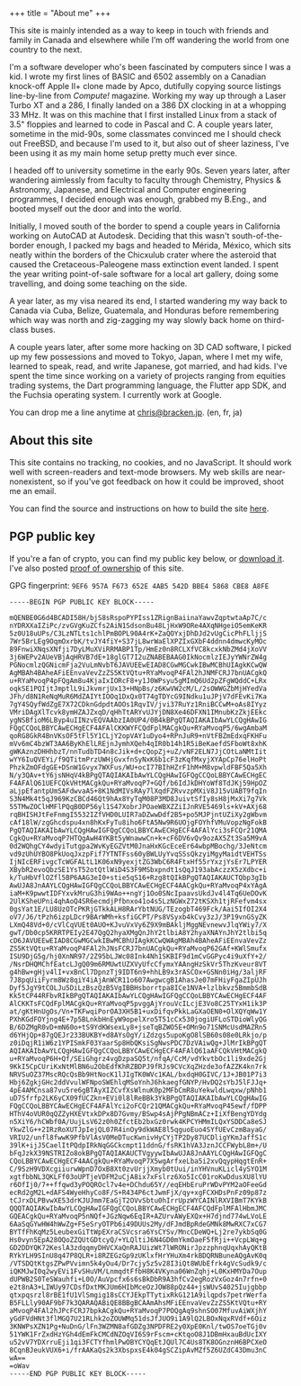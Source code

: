 +++
title = "About me"
+++

This site is mainly intended as a way to keep in touch with friends and
family in Canada and elsewhere while I’m off wandering the world from
one country to the next.

I'm a software developer who's been fascinated by computers since I was
a kid. I wrote my first lines of BASIC and 6502 assembly on a Canadian
knock-off Apple II+ clone made by Apco, dutifully copying source
listings line-by-line from _Compute!_ magazine. Working my way up
through a Laser Turbo XT and a 286, I finally landed on a 386 DX
clocking in at a whopping 33 MHz. It was on this machine that I first
installed Linux from a stack of 3.5" floppies and learned to code in
Pascal and C. A couple years later, sometime in the mid-90s, some
classmates convinced me I should check out FreeBSD, and because I'm
used to it, but also out of sheer laziness, I've been using it as my
main home setup pretty much ever since.

I headed off to university sometime in the early 90s. Seven years later,
after wandering aimlessly from faculty to faculty through Chemistry,
Physics & Astronomy, Japanese, and Electrical and Computer engineering
programmes, I decided enough was enough, grabbed my B.Eng., and booted
myself out the door and into the world.

Initially, I moved south of the border to spend a couple years in
California working on AutoCAD at Autodesk. Deciding that this wasn't
south-of-the-border enough, I packed my bags and headed to Mérida,
México, which sits neatly within the borders of the Chicxulub crater
where the asteroid that caused the Cretaceous-Paleogene mass extinction
event landed. I spent the year writing point-of-sale software for a
local art gallery, doing some travelling, and doing some teaching on the
side.

A year later, as my visa neared its end, I started wandering my way back
to Canada via Cuba, Belize, Guatemala, and Honduras before remembering
which way was north and zig-zagging my way slowly back home on
third-class buses.

A couple years later, after some more hacking on 3D CAD software, I
picked up my few possessions and moved to Tokyo, Japan, where I met my
wife, learned to speak, read, and write Japanese, got married, and had
kids. I've spent the time since working on a variety of projects ranging
from equities trading systems, the Dart programming language, the
Flutter app SDK, and the Fuchsia operating system. I currently work at
Google.

You can drop me a line anytime at [chris@bracken.jp][email]. (en, fr, ja)


## About this site

This site contains no tracking, no cookies, and no JavaScript. It should
work well with screen-readers and text-mode browsers. My web skills are
near-nonexistent, so if you've got feedback on how it could be improved,
shoot me an email.

You can find the source and instructions on how to build the site
[here][site_repo].


## PGP public key

If you're a fan of crypto, you can find my public key below, or
[download it][pubkey]. I've also posted
[proof of ownership][ownership_proof] of this site.

GPG fingerprint: `9EF6 957A F673 652E 4AB5 542D BBE4 5868 CBE8 A8FE`

```
-----BEGIN PGP PUBLIC KEY BLOCK-----

mQENBE0G6d4BCADI58H/bjS8sRspoPYPIss1ZRignBaiinaYawvZqptwtaAp7C/c
nYDRXXaIZiPc/zvGVgKuZCfs2AiN1SdsonBu48LjHxW9ORe4AXqNHgeiO5emKeKR
5z0U18uUPs/C3LzNTLts1chlPmBOPL90A4rK+ZaQOYxjDhDJd2vUgCicPhFLljjS
7Wr5BrLEg9OqmOxrbK/tvJY4fiY+S37jL8wrWaElXPZIxGXbF4ddnn4dmwcKyMOc
89FnwiXNqsXNfji7DyLMuXViRRMABP1Tp/HmEz0n8RCLXfVC8kcxkNbZMd4jXoVV
3j6WEPv2AUeVBjAqHRVB7dE+18glGT7I2uZNABEBAAG0IkNocmlzIEJyYWNrZW4g
PGNocmlzQGNicmFja2VuLmNvbT6JAVUEEwEIAD8CGwMGCwkIBwMCBhUIAgkKCwQW
AgMBAh4BAheAFiEEnvaVevZzZS5KtVQtu+RYaMvoqP4FAl2hJNMFCRJ7bnUACgkQ
u+RYaMvoqP4pFQgAm8u4KjaIxIORcF8+y1J0WPsyu5gMImQ6Ud2pZFgWQddC+LRx
oqkSE1PQIjtJmptlL9iJkvmrjUx13+HNpBs/z6KwVW2cM/L/2sOWWGZbMjHYedVa
JFh/d8N1ReNqMuR6MdZAIYtIOOq1DxQx0T74gTDYcG9INdku1uJPjV7dFEvKi7Ka
7gY4SQyfWdZgE7X72CDknGdpdtAOOs1RqvIV/jvi37RuYz1RniBCCwM+oAs8IYyz
VMriDAgXlTcvk8ymHZAJZxqD/qHhTtARYvUJYjDN8Xe46DFXN1IMnubKzZkjEEkc
ygNSBfioM6LByp4uIINzvEQVAAbzIA0UP4/0B4kBPgQTAQIAKAIbAwYLCQgHAwIG
FQgCCQoLBBYCAwECHgECF4AFAlCKKWYFCQdFplMACgkQu+RYaMvoqP5/6wgAmbaM
qoRG8GkR4BnVKsOF5tFl5Y1CLjY2opVAY1uDyo4+RPnJuR9+nVtFBZmEdxqFKHFu
mVv6mC4bzWT3AA6ByKhElLREjnJymhXQeh4qIR0b14h1R5iBeKaefdSFboWt8xhK
gWKAznzDHHhbzT/nnTudbTD4n8cJik+d+cQopZj+uZ/vNF2ELN7JjCOtLaNMtIit
wYY6IuQVEYi/f9QTitmPrzUWHjGvxfnSyNxK6b1cF3zKqfMxyjXYApCp76elHoPt
PhzkZmOFdgGE+DSnW1Gvyx7WXFus/WU+ocI77BIhHZrF1hM+M8vpwldFBF5Qa5Xh
N/y3QAv+tY6jsNHqV4kBPgQTAQIAKAIbAwYLCQgHAwIGFQgCCQoLBBYCAwECHgEC
F4AFAlQ61UEFCQkVHtMACgkQu+RYaMvoqP7+GQf/b6IdJkDHYoWf8TdJKj59HpOZ
aLjpEfantpUmSAFdwvaAS+8K1NdMIVsRAy7lXqdFZRvvzpMXiV8J15vUABT9fqIn
S3N4Mk4t5qJ969KzCBCd46Qt9hAx8YyTqM08P3MD8JuivtSfIy8sH8jMxXi7g7Vk
55TMwZOClHMFlPQqB0DP56yl1S47XobrJPOaeWBXZZiIJnRVE5469ls+kV+AXj68
rqBHISHJtFeFnmgI5532IZfVHD0LUIR7aDZwwDdf2B5+po5MJPjntUZiXy2gWbvm
cAf18lW/zgGhcdspu4xn8hKxFyTu8iho6FtA5Nw9R6UOjgFOYhfVMuVopzNgFokB
PgQTAQIAKAIbAwYLCQgHAwIGFQgCCQoLBBYCAwECHgECF4AFAlYci3sFCQr21QMA
CgkQu+RYaMvoqP7HTQgAwH4YKBt5yWnawwCn+k+cF6DV6vQv9ozAX5Zt3Sa5M9vA
0d2WQhgCY4wdyiTutgpa2WvKyEGZVtM0JnaHxKGcEceEr64wbpMBochg/3JeNtcm
vd9zUhUYBO8PkUoqJxzpFif7YTNTFss60yBWLUyYvqSSsQkzyiMgyMaidtVEHTSs
IjNIcERFivgcTcWGFALtL1K06xN9yexjtZG3WbC6R4FtxHf55rYxzjYsEr7LPYER
XBybR2evoQbzSE1YsT52otQtlWiD4S3F9MSbxpndt1sQqJ193abAczzX5zXdbc+i
k/TuHbVflOZfl5BP6AAG3eI0+stie5qS16+Rzg8tQIkBPgQTAQIAKAUCTQbp3gIb
AwUJA8JnAAYLCQgHAwIGFQgCCQoLBBYCAwECHgECF4AACgkQu+RYaMvoqP4xYAgA
iaM+K9pwwtIDFYxvkMruG3hi9WAo++ngYj1Oo0SNcIpaavsUkdJv4l4Tq6UeDOvK
2UlKSheUPni4qhAoQ4SR6ecmdjPfbnxo41o4s5LzNGWxZ72tKSXh1tjRFefvm4sx
0gsYat1E/LU8UzOTcPKRjGTkkALH8RArYbtNUG/TEzogbT469Fck/Aai5IfOI2X4
oV7/J6/tPzh6izpLDcr9BArWMh+ksfiGCPT/Ps8VSyxb4kCvy3zJ/3P19vnGSyZK
LXmQ48Vd+0/cVlCqVUEt0AUO+KJvuVxVy6Z9X9mBAkljMggNEvnewvJlqYWiy7/X
gwT/Db0cp5KRRTPEIy2E47QgQ2hyaXMgQnJhY2tlbiA8Y2hyaXNAYnJhY2tlbi5q
cD6JAVUEEwEIAD8CGwMGCwkIBwMCBhUIAgkKCwQWAgMBAh4BAheAFiEEnvaVevZz
ZS5KtVQtu+RYaMvoqP4FAl2hJNsFCRJ7bnUACgkQu+RYaMvoqP62GAf+KWlSmufx
ISU9DjG5g/hj0XnNR97/2Z95bLJWc08Ink4Nh1SKBIF9d1mCvGGPyc4i9uXfY+2/
/NsrDHQMChfEatcLJgQ09m6RMUwtUZXVyUfcCfymxYAAngHzSkVr5ThzKveur8VT
g4hBw+gHjv4lI+vxBnCl7DpnzTj9IDT6n9+hhLB9x3rASCOx+GSNn0iHg/3aljRF
7J8pqUiiFyrm8Wz8qiY4iAjAnWCR11o607AwgwcgB1AhasJe07mFHiyFgaZIpUJh
Dyf5JgY9tCOLJu5DiLzBszQzB5VgIBBHsborrtpa8ICe1NVA+lzlbkvz5BmmbSdB
Kk5tCP44RFbvRIkBPgQTAQIAKAIbAwYLCQgHAwIGFQgCCQoLBBYCAwECHgECF4AF
AlCKKTsFCQdFplMACgkQu+RYaMvoqP5pvggAjYrouVcILcjE3Vo8C25TYxH1ik3P
at/gKtHnUgOs/Vn+TKFwqiPorOA3XH5B1+uxDifqvPkkLaGXaOEN0+OlXQYqWw1Y
PXhKGdFOYjng4E+7p5BLnkbHnEyW9opelXro5T51cCx530jogiUFLoSTDioWlyQG
B/6DZMgR0vD+mN60o+tS9YdKWsexLy8+jseTqBZWO5E+OMn9o71SNMcUsdMAZRn5
d6YHjQp+87gQEJr233BUKBY+d8AYsOgY/iZdzgs5upoKgO8lSB60s08e0LRkjo/p
z0iDqjR1iW6z1YPISmkF03YaarSp8HbQKsiSgNwsPDC7DzVAiwQg+JlMrIkBPgQT
AQIAKAIbAwYLCQgHAwIGFQgCCQoLBBYCAwECHgECF4AFAlQ61aAFCQkVHtMACgkQ
u+RYaMvoqP6H+Qf/SEiGhgrz4vgDzpaSQ5t/nfqA/CcM/vdYkvtbOc1li9xde2Gj
9KkI5CpCUriKxNtMlBN6u2ObEdfKhRZBDPJ9fRJs9CVcXqZHzde3ofAZZK4kn7rk
NRVSuOZ37MscRQcQsBb9HtNocK1lJIgTK0WVc1KAL/bxdqH0GIVC/1J+JB01P7i3
Hbj6ZgkjGHc2ddVvulWFNpoSWEhlqMSoYnhJ6hkaegfGNYP/HvDQ2sYbJ5lFJJq+
4pE4AMCnsa87vu5re6gBTAyXIZCvfXsWlnuK0p2MFbCmR8uYekwldLwqxw/pNhb1
uD7Sfrfp2LK6yCX09fUCZkn+EVi0l8lReBBk3YkBPgQTAQIAKAIbAwYLCQgHAwIG
FQgCCQoLBBYCAwECHgECF4AFAlYci2oFCQr21QMACgkQu+RYaMvoqP45ewf/fDPP
HThV4oVUR0qQZZyHXEVtxkDPx8D7Gvmy/BSwp4sAjPPgNBmACz+IiXfBengYDYdg
n5XiY6/hCWbf0A/UujLsV62z0h0ZfctEb2bxGz0rwk4KPCYHMmILQxYSDDCa8eSJ
YkwZlG++2IRzRoXUTJpIejQL07R4inOy9dkWAE8l5qguoEuo4SYfUEvCzmBayaG/
VRIU2/unfl8fwwK9PfbVlAsV0MeDTucKwnivHyCYjTP2Dy87UCDligYKmJaffS1c
39lK+ijJ5CaelItPQdpIRkNqGGCkcmpt11ddnG/fsRK1hVA3JznJCCFWybL8m+/U
bFqJzkX39NSTRIZo8okBPgQTAQIAKAUCTVgyywIbAwUJA8JnAAYLCQgHAwIGFQgC
CQoLBBYCAwECHgECF4AACgkQu+RYaMvoqP7X5wgArfxeLba5i2xvQqypHqgtEnR+
C/9SzH9VDXcgiiurwWpnD7OxB8Xt0zvUrjjXmyb0tUui/inYHVnuKLicl4ySYO1M
xgtfbbNL3QKLFf03oUPTjeVDFM2uCjA8ix7xFslrz6Xo5IcC01roKwDdusXU8lYU
r6OfIj0/7++ffqwd3yPOQROcl7v4e+DChdu65Y//eqEHbEruPrWDvPYM2aOFeeGd
ecRd2gM2L+dAFS4WyeHhyCo8F/S+R434P6ctJwmFjX/qy+xgFCXHDsPnFz09p87z
tCJrxDLPBvwXE53drKJUJmm7EaGjT2OVvSbtu0hIrrUpzWYCAINlRXVIBmT7KYkB
QQQTAQIAKwIbAwYLCQgHAwIGFQgCCQoLBBYCAwECHgECF4AFCQdFplMFAlHbmJMC
GQEACgkQu+RYaMvoqP5nNQf+JGzNqw6EqIR+AZUrvAWyEXQx+H7djnd774wLVoLE
6AaSqGYwHW4hWwZg+F5eSryOTPb6i49DUUs2My/dFJmdBpRdeGMNk8MwRXC7xCG7
BYTfFhKqMz5LeubexGiTtWpEXraCSVcsra6YsCYSv/MncCDeWQ+Lj2re7ykbSq0G
Hs0vyn5EpA28OQoZZQUtGDtcyQ/+YLQltiJ6N4GD0mYkmOaeF5fRji++VcpLWq+g
GD2DDYQK72KeslA3zdqqmyDHVCXaQnRAJUizWt7lWRONirJpzzphnqUqxhAyQKtB
RYkYLH9SInU8q47P8QLR+i8RZEGzGp9zUKlxfHrYHuXm4rkBDQRNBuneAQgAvK0q
/VTSDQtKtgsZPwPVvimn5k4yOu4/Dr7cjy5z5v28I3iQt8WUbEfrk4gVcSudk9/c
iQKMJwI0q2wyEVi1FvSHuVM/LnmqdtFfbH8K4VKyna06WnZqhj+L0KxHMYDa7Oup
dUPWB2S0TeSWauhfi+L0O/AuVpcfx6s6sBkDbR9A3hfCv2egRozVxGoz4n7rfn+0
e2t8nA3+LIWUy97CDsfDxtMKJUm6HIbMceOzJOW88pQz44+jsWUvS4025Iujgbbp
qtxpqsrzl8rBE1fU1VlSmgig18sCCYJEkpTTytixRkG121A9ilqpds7petrWerfa
B5FLLly90AF9bF7k3QARAQABiQE8BBgBCAAmAhsMFiEEnvaVevZzZS5KtVQtu+RY
aMvoqP4FAl2hJPcFCRJ7bpkACgkQu+RYaMvoqP7POQgAq9shnSO07MfuvAiWXjhY
yGdFVdHNt3flMGQ7U21RLhk2oZOUWMq51dsJfJUO9i1A9lQ2LBOxNqxRVdf+6Oiz
3KNWPsXZN1Pg+NuDnG/lFn3WZMN8afGDZg3NPDFRE2y0XpE0Knl/twOS7oeTGj0v
51YWK1FrZxdHzYGh4dEmFkCMCdNZOqVI6S9rFscm+cKtqoO8J1DBmHxauBdUcIXY
u52vV7YDXrruEji1qi3FCTYfhmlPwOBYCYQqEtJQUl7C4Us8TK8OGnznH6BPCXeO
8CqnBJeukVUX6+i/frAAKaQs2k3XbspxsE4k04gSCZipAvMZf5Z6UZdC43Dmu3nC
wA==
=oWav
-----END PGP PUBLIC KEY BLOCK-----
```

[email]: mailto:chris@bracken.jp
[pubkey]: https://chris.bracken.jp/cbracken.asc
[ownership_proof]: https://chris.bracken.jp/pgp_verify.txt
[site_repo]: https://git.bracken.jp/blog
